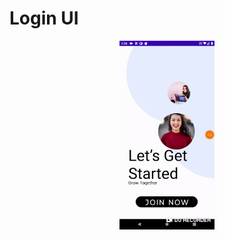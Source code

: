 # Login UI

<p align="center"  width="60%">
  <img width="30%" src="https://github.com/FMSSBilisimAndroid/muberra-celik/blob/main/Week2HomeWork2/res/loginUI.gif" alt="Application View"/>
</p>
